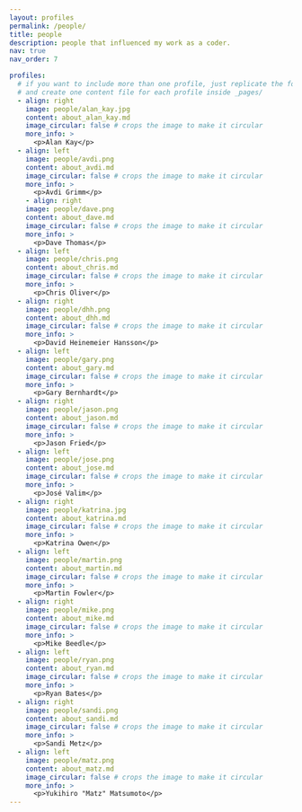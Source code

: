 ```yaml
---
layout: profiles
permalink: /people/
title: people
description: people that influenced my work as a coder.
nav: true
nav_order: 7

profiles:
  # if you want to include more than one profile, just replicate the following block
  # and create one content file for each profile inside _pages/
  - align: right
    image: people/alan_kay.jpg
    content: about_alan_kay.md
    image_circular: false # crops the image to make it circular
    more_info: >
      <p>Alan Kay</p>
  - align: left
    image: people/avdi.png
    content: about_avdi.md
    image_circular: false # crops the image to make it circular
    more_info: >
      <p>Avdi Grimm</p>
    - align: right
    image: people/dave.png
    content: about_dave.md
    image_circular: false # crops the image to make it circular
    more_info: >
      <p>Dave Thomas</p>
  - align: left
    image: people/chris.png
    content: about_chris.md
    image_circular: false # crops the image to make it circular
    more_info: >
      <p>Chris Oliver</p>
  - align: right
    image: people/dhh.png
    content: about_dhh.md
    image_circular: false # crops the image to make it circular
    more_info: >
      <p>David Heinemeier Hansson</p>
  - align: left
    image: people/gary.png
    content: about_gary.md
    image_circular: false # crops the image to make it circular
    more_info: >
      <p>Gary Bernhardt</p>
  - align: right
    image: people/jason.png
    content: about_jason.md
    image_circular: false # crops the image to make it circular
    more_info: >
      <p>Jason Fried</p>
  - align: left
    image: people/jose.png
    content: about_jose.md
    image_circular: false # crops the image to make it circular
    more_info: >
      <p>José Valim</p>
  - align: right
    image: people/katrina.jpg
    content: about_katrina.md
    image_circular: false # crops the image to make it circular
    more_info: >
      <p>Katrina Owen</p>
  - align: left
    image: people/martin.png
    content: about_martin.md
    image_circular: false # crops the image to make it circular
    more_info: >
      <p>Martin Fowler</p>
  - align: right
    image: people/mike.png
    content: about_mike.md
    image_circular: false # crops the image to make it circular
    more_info: >
      <p>Mike Beedle</p>
  - align: left
    image: people/ryan.png
    content: about_ryan.md
    image_circular: false # crops the image to make it circular
    more_info: >
      <p>Ryan Bates</p>
  - align: right
    image: people/sandi.png
    content: about_sandi.md
    image_circular: false # crops the image to make it circular
    more_info: >
      <p>Sandi Metz</p>
  - align: left
    image: people/matz.png
    content: about_matz.md
    image_circular: false # crops the image to make it circular
    more_info: >
      <p>Yukihiro "Matz" Matsumoto</p>
---
```

